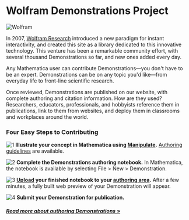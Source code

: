 # Wolfram Demonstrations Project

![Wolfram](http://demonstrations.wolfram.com/images/powered-by.png)

In 2007, [Wolfram Research](http://www.wolfram.com/) introduced a new paradigm for instant interactivity, and created this site as a library dedicated to this innovative technology. This venture has been a remarkable community effort, with several thousand Demonstrations so far, and new ones added every day.

Any Mathematica user can contribute Demonstrations—you don't have to be an expert. Demonstrations can be on any topic you'd like—from everyday life to front-line scientific research.

Once reviewed, Demonstrations are published on our website, with complete authoring and citation information. How are they used? Researchers, educators, professionals, and hobbyists reference them in publications, link to them from websites, and deploy them in classrooms and workplaces around the world.

### Four Easy Steps to Contributing

![1](http://demonstrations.wolfram.com/images/stepone.png)
**Illustrate your concept in Mathematica using [Manipulate](http://reference.wolfram.com/mathematica/ref/Manipulate.html).** 
[Authoring guidelines](http://demonstrations.wolfram.com/guidelines.html) are available.

![2](http://demonstrations.wolfram.com/images/steptwo.png)
**Complete the Demonstrations authoring notebook.**
In Mathematica, the notebook is available by selecting File > New > Demonstration.

![3](http://demonstrations.wolfram.com/images/stepthree.png)
**[Upload](http://demonstrations.wolfram.com/participate/upload.jsp) your finished notebook to your [authoring area](http://demonstrations.wolfram.com/participate/authoringarea.jsp).**
After a few minutes, a fully built web preview of your Demonstration will appear.

![4](http://demonstrations.wolfram.com/images/stepfour.png)
**Submit your Demonstration for publication.**

##### [Read more about authoring Demonstrations »](http://demonstrations.wolfram.com/guidelines.html)
